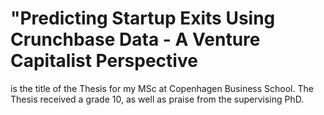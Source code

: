 # "Predicting Startup Exits Using Crunchbase Data - A Venture Capitalist Perspective
is the title of the Thesis for my MSc at Copenhagen Business School. The Thesis received a grade 10, as well as praise from the supervising PhD.
